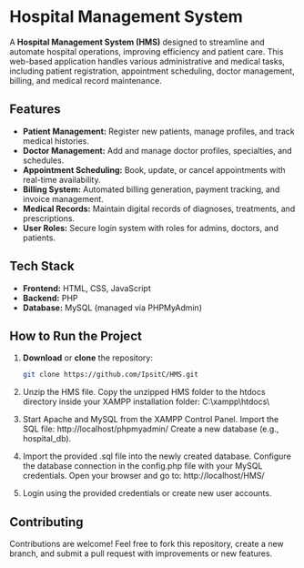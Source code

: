 # Hospital Management System

A **Hospital Management System (HMS)** designed to streamline and automate hospital operations, improving efficiency and patient care. This web-based application handles various administrative and medical tasks, including patient registration, appointment scheduling, doctor management, billing, and medical record maintenance.

## Features
- **Patient Management:** Register new patients, manage profiles, and track medical histories.
- **Doctor Management:** Add and manage doctor profiles, specialties, and schedules.
- **Appointment Scheduling:** Book, update, or cancel appointments with real-time availability.
- **Billing System:** Automated billing generation, payment tracking, and invoice management.
- **Medical Records:** Maintain digital records of diagnoses, treatments, and prescriptions.
- **User Roles:** Secure login system with roles for admins, doctors, and patients.


## Tech Stack
- **Frontend:** HTML, CSS, JavaScript  
- **Backend:** PHP  
- **Database:** MySQL (managed via PHPMyAdmin)  

## How to Run the Project
1. **Download** or **clone** the repository:
   ```bash
   git clone https://github.com/IpsitC/HMS.git


2. Unzip the HMS file.
Copy the unzipped HMS folder to the htdocs directory inside your XAMPP installation folder:
C:\xampp\htdocs\

3. Start Apache and MySQL from the XAMPP Control Panel.
Import the SQL file:
http://localhost/phpmyadmin/
Create a new database (e.g., hospital_db).

4. Import the provided .sql file into the newly created database.
Configure the database connection in the config.php file with your MySQL credentials.
Open your browser and go to:
http://localhost/HMS/

5. Login using the provided credentials or create new user accounts.

## Contributing
Contributions are welcome! Feel free to fork this repository, create a new branch, and submit a pull request with improvements or new features.

